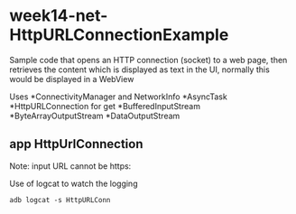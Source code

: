 # week14-net-HttpURLConnectionExample
Sample code that opens an HTTP connection (socket) to a 
web page, then retrieves the content which
is displayed as text in the UI, normally this would be
displayed in  a WebView

Uses 
*ConnectivityManager and NetworkInfo
*AsyncTask 
*HttpURLConnection for get
*BufferedInputStream
*ByteArrayOutputStream
*DataOutputStream
## app HttpUrlConnection
Note: input URL cannot be https:

Use of logcat to watch the logging
```
adb logcat -s HttpURLConn
```
